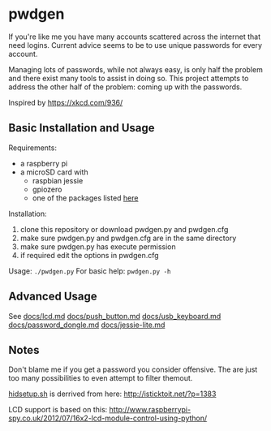pwdgen
======
If you're like me you have many accounts scattered across the internet that need logins. Current advice seems to be to use unique passwords for every account. 

Managing lots of passwords, while not always easy, is only half the problem and there exist many tools to assist in doing so. This project attempts to address the other half of the problem: coming up with the passwords.

Inspired by https://xkcd.com/936/

Basic Installation and Usage
----------------------------
Requirements:
* a raspberry pi
* a microSD card with
  * raspbian jessie
  * gpiozero
  * one of the packages listed [here](https://packages.debian.org/jessie/wordlist)
 
Installation:
1. clone this repository or download pwdgen.py and pwdgen.cfg
2. make sure pwdgen.py and pwdgen.cfg are in the same directory
3. make sure pwdgen.py has execute permission
4. if required edit the options in pwdgen.cfg

Usage:
`./pwdgen.py`
For basic help: `pwdgen.py -h`

Advanced Usage
--------------
See
[docs/lcd.md](docs/lcd.md)
[docs/push_button.md](docs/push_button.md)
[docs/usb_keyboard.md](docs/usb_keyboard.md)
[docs/password_dongle.md](docs/password_dongle.md)
[docs/jessie-lite.md](docs/jessie-lite.md)

Notes
-----
Don't blame me if you get a password you consider offensive. The are just too many possibilities to even attempt to filter themout.

[hidsetup.sh](hidsetup.sh) is derrived from here: http://isticktoit.net/?p=1383

LCD support is based on this: http://www.raspberrypi-spy.co.uk/2012/07/16x2-lcd-module-control-using-python/